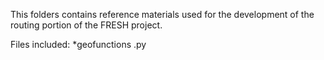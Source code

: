 This folders contains reference materials used for the development of the routing portion of the FRESH project.  

Files included:
*geofunctions .py 

